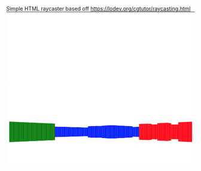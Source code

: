 Simple HTML raycaster based off https://lodev.org/cgtutor/raycasting.html
![Raycast screenshot](raycast-screenshot.png?raw=true "Example screenshot")
